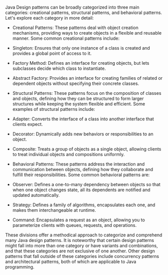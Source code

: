 Java Design patterns can be broadly categorized into three main
categories: creational patterns, structural patterns, and behavioral
patterns. Let's explore each category in more detail:

- Creational Patterns: These patterns deal with object creation
  mechanisms, providing ways to create objects in a flexible and
  reusable manner. Some common creational patterns include:

- Singleton: Ensures that only one instance of a class is created
  and provides a global point of access to it.

- Factory Method: Defines an interface for creating objects, but
  lets subclasses decide which class to instantiate.

- Abstract Factory: Provides an interface for creating families of
  related or dependent objects without specifying their concrete
  classes.

- Structural Patterns: These patterns focus on the composition of
  classes and objects, defining how they can be structured to form
  larger structures while keeping the system flexible and efficient.
  Some examples of structural patterns include:

- Adapter: Converts the interface of a class into another
  interface that clients expect.

- Decorator: Dynamically adds new behaviors or responsibilities to
  an object.

- Composite: Treats a group of objects as a single object,
  allowing clients to treat individual objects and compositions
  uniformly.

- Behavioral Patterns: These patterns address the interaction and
  communication between objects, defining how they collaborate and
  fulfill their responsibilities. Some common behavioral patterns are:

- Observer: Defines a one-to-many dependency between objects so
  that when one object changes state, all its dependents are
  notified and updated automatically.

- Strategy: Defines a family of algorithms, encapsulates each one,
  and makes them interchangeable at runtime.

- Command: Encapsulates a request as an object, allowing you to
  parameterize clients with queues, requests, and operations.

These divisions offer a methodical approach to categorize and comprehend
many Java design patterns. It is noteworthy that certain design patterns
might fall into more than one category or have variants and
combinations, and that these categories are not exclusive of one
another. Other design patterns that fall outside of these categories
include concurrency patterns and architectural patterns, both of which
are applicable to Java programming.